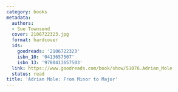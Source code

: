 ```yaml
---
category: books
metadata:
  authors:
  - Sue Townsend
  cover: 2106722323.jpg
  format: hardcover
  ids:
    goodreads: '2106722323'
    isbn_10: '0413657507'
    isbn_13: '9780413657503'
  link: https://www.goodreads.com/book/show/51076.Adrian_Mole
  status: read
title: 'Adrian Mole: From Minor to Major'
---
```

